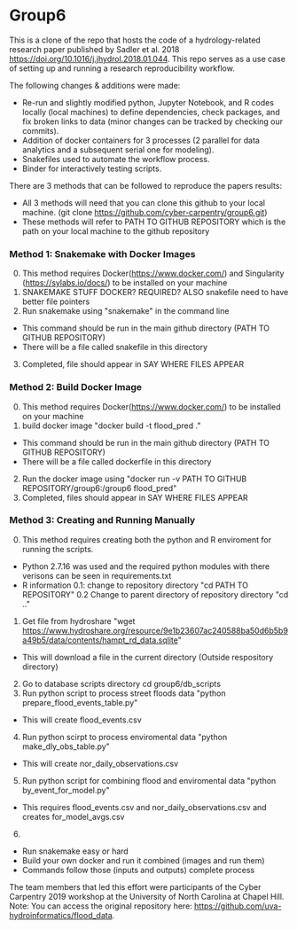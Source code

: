 # Group6
This is a clone of the repo that hosts the code of a hydrology-related research paper published by Sadler et al. 2018 https://doi.org/10.1016/j.jhydrol.2018.01.044.
This repo serves as a use case of setting up and running a research reproducibility workflow. 

The following changes & additions were made:
* Re-run and slightly modified python, Jupyter Notebook, and R codes locally (local machines) to define dependencies, check packages, and fix broken links to data (minor changes can be tracked by checking our commits).
* Addition of docker containers for 3 processes (2 parallel for data analytics and a subsequent serial one for modeling).
* Snakefiles used to automate the workflow process.
* Binder for interactively testing scripts.

There are 3 methods that can be followed to reproduce the papers results:
* All 3 methods will need that you can clone this github to your local machine. (git clone https://github.com/cyber-carpentry/group6.git)
* These methods will refer to PATH TO GITHUB REPOSITORY which is the path on your local machine to the github repository
### Method 1: Snakemake with Docker Images
0. This method requires Docker(https://www.docker.com/) and Singularity (https://sylabs.io/docs/) to be installed on your machine
1. SNAKEMAKE STUFF DOCKER? REQUIRED? ALSO snakefile need to have better file pointers
2. Run snakemake using "snakemake" in the command line
  * This command should be run in the main github directory (PATH TO GITHUB REPOSITORY)
  * There will be a file called snakefile in this directory
3. Completed, file should appear in SAY WHERE FILES APPEAR

### Method 2: Build Docker Image
0. This method requires Docker(https://www.docker.com/) to be installed on your machine
1. build docker image "docker build -t flood_pred ."
* This command should be run in the main github directory (PATH TO GITHUB REPOSITORY)
* There will be a file called dockerfile in this directory
2. Run the docker image using "docker run -v PATH TO GITHUB REPOSITORY/group6:/group6 flood_pred"
3. Completed, files should appear in SAY WHERE FILES APPEAR

### Method 3: Creating and Running Manually
0. This method requires creating both the python and R enviroment for running the scripts.
* Python 2.7.16 was used and the required python modules with there verisons can be seen in requirements.txt
* R information
0.1: change to repository directory "cd PATH TO REPOSITORY"
0.2 Change to parent directory of repository directory "cd .."
1. Get file from hydroshare "wget https://www.hydroshare.org/resource/9e1b23607ac240588ba50d6b5b9a49b5/data/contents/hampt_rd_data.sqlite"
* This will download a file in the current directory (Outside respository directory)
2. Go to database scripts directory cd group6/db_scripts
3. Run python script to process street floods data "python prepare_flood_events_table.py"
* This will create flood_events.csv
4. Run python scirpt to process enviromental data "python make_dly_obs_table.py"
* This will create nor_daily_observations.csv
5. Run python script for combining flood and enviromental data "python by_event_for_model.py"
* This requires flood_events.csv and nor_daily_observations.csv and creates for_model_avgs.csv
6. 
  * Run snakemake easy or hard  
  * Build your own docker and run it combined (images and run them)
  * Commands follow those (inputs and outputs) complete process

The team members that led this effort were participants of the Cyber Carpentry 2019 workshop at the University of North Carolina at Chapel Hill.
Note: You can access the original repository here: https://github.com/uva-hydroinformatics/flood_data.

